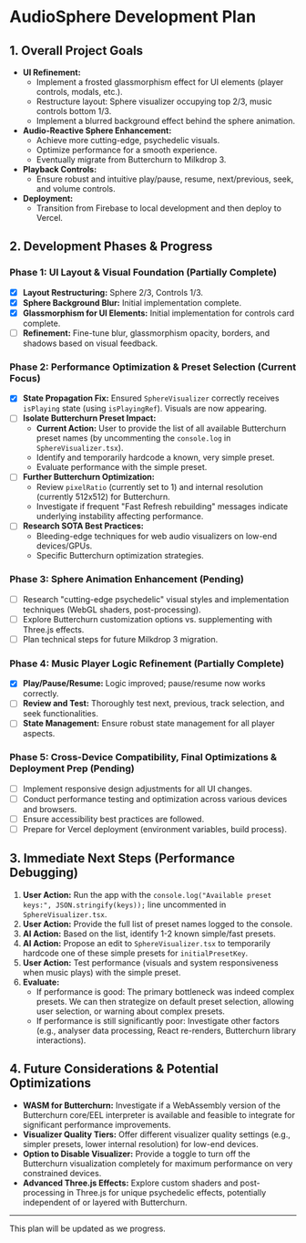 # AudioSphere Development Plan

## 1. Overall Project Goals

*   **UI Refinement:**
    *   Implement a frosted glassmorphism effect for UI elements (player controls, modals, etc.).
    *   Restructure layout: Sphere visualizer occupying top 2/3, music controls bottom 1/3.
    *   Implement a blurred background effect behind the sphere animation.
*   **Audio-Reactive Sphere Enhancement:**
    *   Achieve more cutting-edge, psychedelic visuals.
    *   Optimize performance for a smooth experience.
    *   Eventually migrate from Butterchurn to Milkdrop 3.
*   **Playback Controls:**
    *   Ensure robust and intuitive play/pause, resume, next/previous, seek, and volume controls.
*   **Deployment:**
    *   Transition from Firebase to local development and then deploy to Vercel.

## 2. Development Phases & Progress

### Phase 1: UI Layout & Visual Foundation (Partially Complete)

*   [x] **Layout Restructuring:** Sphere 2/3, Controls 1/3.
*   [x] **Sphere Background Blur:** Initial implementation complete.
*   [x] **Glassmorphism for UI Elements:** Initial implementation for controls card complete.
*   [ ] **Refinement:** Fine-tune blur, glassmorphism opacity, borders, and shadows based on visual feedback.

### Phase 2: Performance Optimization & Preset Selection (Current Focus)

*   [x] **State Propagation Fix:** Ensured `SphereVisualizer` correctly receives `isPlaying` state (using `isPlayingRef`). Visuals are now appearing.
*   [ ] **Isolate Butterchurn Preset Impact:**
    *   **Current Action:** User to provide the list of all available Butterchurn preset names (by uncommenting the `console.log` in `SphereVisualizer.tsx`).
    *   Identify and temporarily hardcode a known, very simple preset.
    *   Evaluate performance with the simple preset.
*   [ ] **Further Butterchurn Optimization:**
    *   Review `pixelRatio` (currently set to 1) and internal resolution (currently 512x512) for Butterchurn.
    *   Investigate if frequent "Fast Refresh rebuilding" messages indicate underlying instability affecting performance.
*   [ ] **Research SOTA Best Practices:**
    *   Bleeding-edge techniques for web audio visualizers on low-end devices/GPUs.
    *   Specific Butterchurn optimization strategies.

### Phase 3: Sphere Animation Enhancement (Pending)

*   [ ] Research "cutting-edge psychedelic" visual styles and implementation techniques (WebGL shaders, post-processing).
*   [ ] Explore Butterchurn customization options vs. supplementing with Three.js effects.
*   [ ] Plan technical steps for future Milkdrop 3 migration.

### Phase 4: Music Player Logic Refinement (Partially Complete)

*   [x] **Play/Pause/Resume:** Logic improved; pause/resume now works correctly.
*   [ ] **Review and Test:** Thoroughly test next, previous, track selection, and seek functionalities.
*   [ ] **State Management:** Ensure robust state management for all player aspects.

### Phase 5: Cross-Device Compatibility, Final Optimizations & Deployment Prep (Pending)

*   [ ] Implement responsive design adjustments for all UI changes.
*   [ ] Conduct performance testing and optimization across various devices and browsers.
*   [ ] Ensure accessibility best practices are followed.
*   [ ] Prepare for Vercel deployment (environment variables, build process).

## 3. Immediate Next Steps (Performance Debugging)

1.  **User Action:** Run the app with the `console.log("Available preset keys:", JSON.stringify(keys));` line uncommented in `SphereVisualizer.tsx`.
2.  **User Action:** Provide the full list of preset names logged to the console.
3.  **AI Action:** Based on the list, identify 1-2 known simple/fast presets.
4.  **AI Action:** Propose an edit to `SphereVisualizer.tsx` to temporarily hardcode one of these simple presets for `initialPresetKey`.
5.  **User Action:** Test performance (visuals and system responsiveness when music plays) with the simple preset.
6.  **Evaluate:**
    *   If performance is good: The primary bottleneck was indeed complex presets. We can then strategize on default preset selection, allowing user selection, or warning about complex presets.
    *   If performance is still significantly poor: Investigate other factors (e.g., analyser data processing, React re-renders, Butterchurn library interactions).

## 4. Future Considerations & Potential Optimizations

*   **WASM for Butterchurn:** Investigate if a WebAssembly version of the Butterchurn core/EEL interpreter is available and feasible to integrate for significant performance improvements.
*   **Visualizer Quality Tiers:** Offer different visualizer quality settings (e.g., simpler presets, lower internal resolution) for low-end devices.
*   **Option to Disable Visualizer:** Provide a toggle to turn off the Butterchurn visualization completely for maximum performance on very constrained devices.
*   **Advanced Three.js Effects:** Explore custom shaders and post-processing in Three.js for unique psychedelic effects, potentially independent of or layered with Butterchurn.

---
This plan will be updated as we progress. 